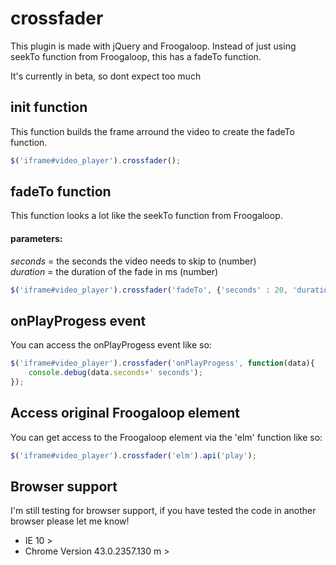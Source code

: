 # crossfader

This plugin is made with jQuery and Froogaloop. Instead of just using seekTo function from Froogaloop, this has a fadeTo function.

It's currently in beta, so dont expect too much

## init function

This function builds the frame arround the video to create the fadeTo function.

```javascript
$('iframe#video_player').crossfader();
```

## fadeTo function

This function looks a lot like the seekTo function from Froogaloop.

#### parameters:

_seconds_ = the seconds the video needs to skip to (number)  
_duration_ = the duration of the fade in ms (number)

```javascript
$('iframe#video_player').crossfader('fadeTo', {'seconds' : 20, 'duration' : 500});
```

## onPlayProgess event

You can access the onPlayProgess event like so:

```javascript
$('iframe#video_player').crossfader('onPlayProgess', function(data){
    console.debug(data.seconds+' seconds');
});
```

## Access original Froogaloop element

You can get access to the Froogaloop element via the 'elm' function like so:

```javascript
$('iframe#video_player').crossfader('elm').api('play');
```

## Browser support

I'm still testing for browser support, if you have tested the code in another browser please let me know!

 - IE 10 >  
 - Chrome Version 43.0.2357.130 m >